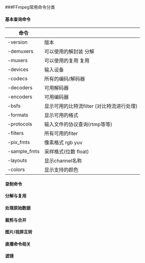 ###FFmpeg常用命令分类

#### 基本查询命令

| 命令         |                                            |
| ------------ | ------------------------------------------ |
| -version     | 版本                                       |
| -demuxers    | 可以使用的解封装  分解                     |
| -muxers      | 可以使用的复用      复用                   |
| -devices     | 输入设备                                   |
| -codecs      | 所有的编码/解码器                          |
| -decoders    | 可用解码器                                 |
| -encoders    | 可用编码器                                 |
| -bsfs        | 显示可用的比特流filter  (对比特流进行处理) |
| -formats     | 显示可用的格式                             |
| -protocols   | 输入文件的协议查询(rtmp等等)               |
| -filters     | 所有可用的fiter                            |
| -pix_fmts    | 像素格式  rgb  yuv                         |
| -sample_fmts | 采样格式(位数 float)                       |
| -layouts     | 显示channel名称                            |
| -colors      | 显示支持的颜色                             |



#### 录制命令





#### 分解与复用

#### 处理原始数据

#### 裁剪与合并

#### 图片/视屏互转

#### 直播命令相关

#### 滤镜

